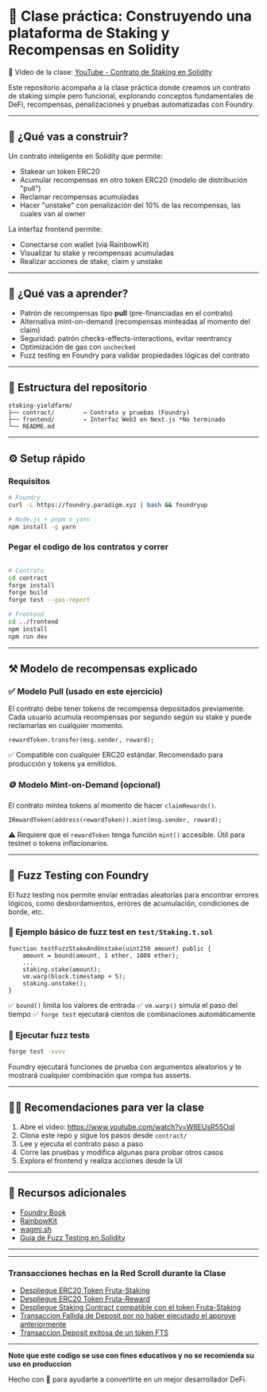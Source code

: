 
# 🧪 Clase práctica: Construyendo una plataforma de Staking y Recompensas en Solidity

🎥 Video de la clase: [YouTube - Contrato de Staking en Solidity](https://www.youtube.com/watch?v=W8EUsR55OqI)

Este repositorio acompaña a la clase práctica donde creamos un contrato de staking simple pero funcional, explorando conceptos fundamentales de DeFi, recompensas, penalizaciones y pruebas automatizadas con Foundry.

---

## 🎯 ¿Qué vas a construir?
Un contrato inteligente en Solidity que permite:
- Stakear un token ERC20
- Acumular recompensas en otro token ERC20 (modelo de distribución "pull")
- Reclamar recompensas acumuladas
- Hacer "unstake" con penalización del 10% de las recompensas, las cuales van al owner

La interfaz frontend permite:
- Conectarse con wallet (via RainbowKit)
- Visualizar tu stake y recompensas acumuladas
- Realizar acciones de stake, claim y unstake

---

## 🧠 ¿Qué vas a aprender?
- Patrón de recompensas tipo **pull** (pre-financiadas en el contrato)
- Alternativa mint-on-demand (recompensas minteadas al momento del claim)
- Seguridad: patrón checks-effects-interactions, evitar reentrancy
- Optimización de gas con `unchecked`
- Fuzz testing en Foundry para validar propiedades lógicas del contrato

---

## 🧱 Estructura del repositorio
```
staking-yieldfarm/
├── contract/        → Contrato y pruebas (Foundry)
├── frontend/        → Interfaz Web3 en Next.js *No terminado
└── README.md
```

---

## ⚙️ Setup rápido

### Requisitos
```bash
# Foundry
curl -L https://foundry.paradigm.xyz | bash && foundryup

# Node.js + pnpm o yarn
npm install -g yarn
```

### Pegar el codigo de los contratos y correr
```bash

# Contrato
cd contract
forge install
forge build
forge test --gas-report

# Frontend
cd ../frontend
npm install
npm run dev
```

---

## ⚒️ Modelo de recompensas explicado

### ✅ Modelo Pull (usado en este ejercicio)
El contrato debe tener tokens de recompensa depositados previamente. Cada usuario acumula recompensas por segundo según su stake y puede reclamarlas en cualquier momento.
```solidity
rewardToken.transfer(msg.sender, reward);
```
✅ Compatible con cualquier ERC20 estándar. Recomendado para producción y tokens ya emitidos.

### 🪙 Modelo Mint-on-Demand (opcional)
El contrato mintea tokens al momento de hacer `claimRewards()`.
```solidity
IRewardToken(address(rewardToken)).mint(msg.sender, reward);
```
⚠️ Requiere que el `rewardToken` tenga función `mint()` accesible. Útil para testnet o tokens inflacionarios.

---

## 🧪 Fuzz Testing con Foundry
El fuzz testing nos permite enviar entradas aleatorias para encontrar errores lógicos, como desbordamientos, errores de acumulación, condiciones de borde, etc.

### 🔹 Ejemplo básico de fuzz test en `test/Staking.t.sol`
```solidity
function testFuzzStakeAndUnstake(uint256 amount) public {
    amount = bound(amount, 1 ether, 1000 ether);
    ...
    staking.stake(amount);
    vm.warp(block.timestamp + 5);
    staking.unstake();
}
```
✅ `bound()` limita los valores de entrada
✅ `vm.warp()` simula el paso del tiempo
✅ `forge test` ejecutará cientos de combinaciones automáticamente

### 🏁 Ejecutar fuzz tests
```bash
forge test -vvvv
```

Foundry ejecutará funciones de prueba con argumentos aleatorios y te mostrará cualquier combinación que rompa tus asserts.

---

## 🧑‍🏫 Recomendaciones para ver la clase
1. Abre el video: https://www.youtube.com/watch?v=W8EUsR55OqI
2. Clona este repo y sigue los pasos desde `contract/`
3. Lee y ejecuta el contrato paso a paso
4. Corre las pruebas y modifica algunas para probar otros casos
5. Explora el frontend y realiza acciones desde la UI

---

## 📘 Recursos adicionales
- [Foundry Book](https://book.getfoundry.sh/)
- [RainbowKit](https://www.rainbowkit.com/)
- [wagmi.sh](https://wagmi.sh/)
- [Guía de Fuzz Testing en Solidity](https://docs.soliditylang.org/en/latest/control-structures.html#assert-and-require)

---

---

### Transacciones hechas en la Red Scroll durante la Clase
- [Despliegue ERC20 Token Fruta-Staking](https://scroll.blockscout.com/tx/0x8d25aef687eddfd7d08050449b575383e1e67b6e5cd46a410be3c4a5d8067766)
- [Despliegue ERC20 Token Fruta-Reward](https://scroll.blockscout.com/tx/0x04062c76c6b3b188195c6b06cad1bbe3f274a245dedb25636510a8e1c027199b)
- [Despliegue Staking Contract compatible con el token Fruta-Staking](https://scroll.blockscout.com/tx/0x81a114c16d796bee8b515a877bec650b94bc8fdd196ba6a113cae556b4ad4d15)
- [Transaccion Fallida de Deposit por no haber ejecutado el approve anteriormente](https://scroll.blockscout.com/tx/0x72b0a5baa06484cddd5cc3359b1d023d242b155b12339c9e72764afb5ad7a7b3?tab=index)
- [Transaccion Deposit exitosa de un token FTS](https://scroll.blockscout.com/tx/0xe3b366db3b4372befb342ecc6b0627c68d387a33738d454b422b22fcc3412f89)

---

**Note que este codigo se uso con fines educativos y no se recomienda su uso en produccion**

Hecho con 💚 para ayudarte a convertirte en un mejor desarrollador DeFi.

